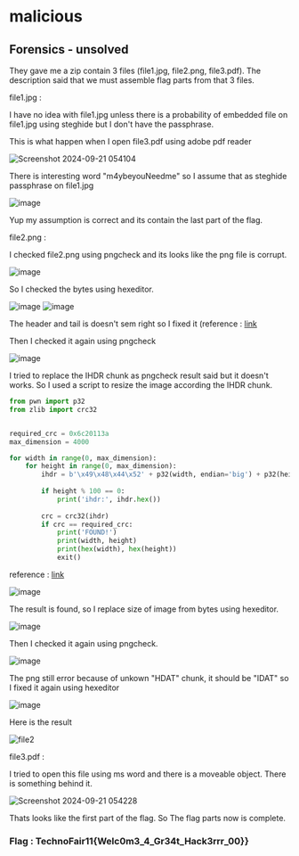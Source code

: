 # malicious
## Forensics - unsolved

They gave me a zip contain 3 files (file1.jpg, file2.png, file3.pdf). The description said that we must assemble flag parts from that 3 files. 


file1.jpg :

I have no idea with file1.jpg unless there is a probability of embedded file on file1.jpg using steghide but I don't have the passphrase.

This is what happen when I open file3.pdf using adobe pdf reader

![Screenshot 2024-09-21 054104](https://github.com/user-attachments/assets/b34937c0-2e99-4c73-a141-899abc9923d9)

There is interesting word "m4ybeyouNeedme" so I assume that as steghide passphrase on file1.jpg

![image](https://github.com/user-attachments/assets/0bebe1eb-5622-4d20-aaa8-b6f45cd949b8)

Yup my assumption is correct and its contain the last part of the flag.


file2.png :

I checked file2.png using pngcheck and its looks like the png file is corrupt.

![image](https://github.com/user-attachments/assets/bd7ee6df-10ab-48fb-baba-687ec0764e16)

So I checked the bytes using hexeditor.

![image](https://github.com/user-attachments/assets/122aa69e-f2fa-4f23-8e3a-c37ea21195f5)
![image](https://github.com/user-attachments/assets/e212f53c-95aa-4494-ac82-890a723af2ca)

The header and tail is doesn't sem right so I fixed it (reference : [link](https://medium.com/@0xwan/png-structure-for-beginner-8363ce2a9f73)

Then I checked it again using pngcheck

![image](https://github.com/user-attachments/assets/bf2f0f05-eb7e-4925-8522-d89155bb8ed4)

I tried to replace the IHDR chunk as pngcheck result said but it doesn't works. So I used a script to resize the image according the IHDR chunk.

```python
from pwn import p32
from zlib import crc32


required_crc = 0x6c20113a
max_dimension = 4000

for width in range(0, max_dimension):
    for height in range(0, max_dimension):
        ihdr = b'\x49\x48\x44\x52' + p32(width, endian='big') + p32(height, endian='big') + b'\x08\x06\x00\x00\x00'
        
        if height % 100 == 0:
            print('ihdr:', ihdr.hex())
        
        crc = crc32(ihdr)
        if crc == required_crc:
            print('FOUND!')
            print(width, height)
            print(hex(width), hex(height))
            exit()
```
reference : [link](https://ctftime.org/writeup/31187)

![image](https://github.com/user-attachments/assets/26378364-9f67-416d-9390-c516e48812da)

The result is found, so I replace size of image from bytes using hexeditor.

![image](https://github.com/user-attachments/assets/4c380c11-62c3-45a7-868e-a44471739ea1)

Then I checked it again using pngcheck.

![image](https://github.com/user-attachments/assets/f2eb6f77-cbb7-4567-901e-fd44b3e4904c)

The png still error because of unkown "HDAT" chunk, it should be "IDAT" so I fixed it again using hexeditor

![image](https://github.com/user-attachments/assets/74a3a081-1912-4a0f-b50e-f12c7c7b0016)

Here is the result

![file2](https://github.com/user-attachments/assets/7cfe2970-a329-4e11-97b4-0f7ba7225f10)


file3.pdf :

I tried to open this file using ms word and there is a moveable object. There is something behind it.

![Screenshot 2024-09-21 054228](https://github.com/user-attachments/assets/87b9c3df-706d-4282-90e8-9260f2e36efe)

Thats looks like the first part of the flag. So The flag parts now is complete.

### Flag : TechnoFair11{Welc0m3_4_Gr34t_Hack3rrr_00}}
